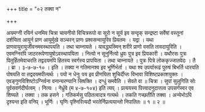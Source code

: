 +++
title = "०२ तक्वा न"

+++

अयमग्नी रयिर्न धनमिव चित्रा चायनीयो विचित्ररूपो वा सूरो न सूर्य इव सन्दृक् सन्द्रष्टा सर्वेषां वस्तूनां दर्शयिता आयुर्न प्राण आयुर्मुखे सञ्चरन् प्राणः प्रश्वसन्वायुरिव प्रियतमः । यद्वा । यथा प्राणवायुरायुर्जीवनमवस्थापयति । तथा चाम्नायते । यावद्ध्यस्मिन् शरीरे प्राणो वसति तावदायुरिति । एवमग्निरपि जाठररूपेणायुषोऽवस्थापयिता । नित्यो न सूनुर्नित्यो ध्रुवः पुत्र इव प्रियकारी । यथौरसः पुत्रः पितुर्हितमेवाचरति तद्वदयमपि हितस्य स्वर्गस्य प्रापयिता । तथा चाम्नायते । पुत्रः पित्रे लोककृज्जातवेदः । तै । ब्रा । ३-७-७-१० । इति । तक्वा न गतिमानश्व इव भूर्णिर्भर्ता । यथा श्व उपर्यारूढं पुरुषं बिभर्ति धारयति पोषयति वा तद्वदयमपीत्यर्थः । पयो न धेनुः पय इव प्रीणयिता शुचिर्दीप्तः विभावा विशिष्टप्रकाशयुक्तः । एवङ्गुणविशिष्टोऽग्निर्वना वनान्यरण्यानि सिषक्ति । दग्धुं समवैति । सेवते वा ॥ चित्रा । सुपां सुलुगिति सोः पूर्वसवर्णदीर्घत्वम् । नित्यः । नेर्ध्रुवे (म ४-७-१०४) इति त्यप् । प्रत्ययस्य पित्त्वादनुदात्तत्व उपसर्गस्वर एव शिष्यते । तक्वा । तक हसने । गतिकर्मसु पठितत्वादत्र गत्यर्थः । तकति गच्छतीति तक्वा । अन्येभोऽपि दृश्यन्त इति वनिप् । भूर्णिः । घृणिः पृश्निरित्यदौ भरतेर्निप्रत्ययान्तो निपातितः ॥ १ ॥ २ ॥